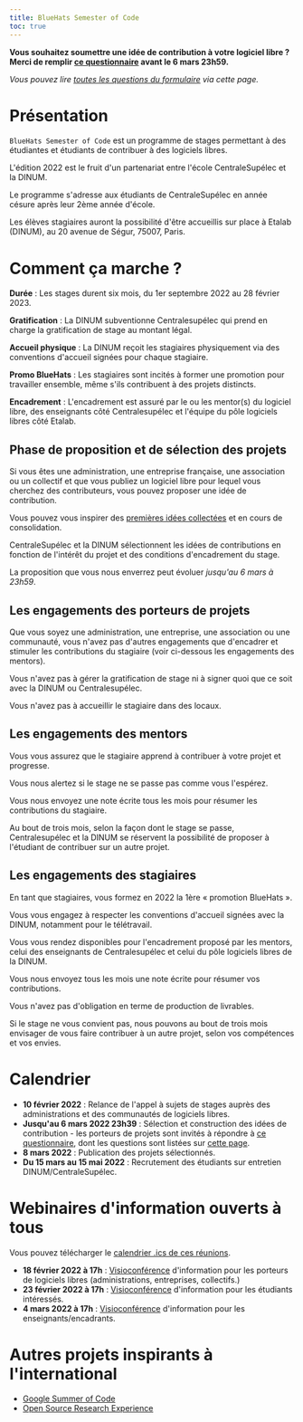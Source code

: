 ```yaml
---
title: BlueHats Semester of Code
toc: true
---
```


**Vous souhaitez soumettre une idée de contribution à votre logiciel libre ?  Merci de remplir [ce questionnaire](https://framaforms.org/bluehats-semester-of-code-encadrer-un-contributeur-sur-votre-logiciel-libre-1645087582) avant le 6 mars 23h59.**

*Vous pouvez lire [toutes les questions du formulaire](bsoc-questionnaire-2022.md) via cette page.*

# Présentation

`BlueHats Semester of Code` est un programme de stages permettant à des étudiantes et étudiants de contribuer à des logiciels libres.

L'édition 2022 est le fruit d'un partenariat entre l'école CentraleSupélec et la DINUM.

Le programme s'adresse aux étudiants de CentraleSupélec en année césure après leur 2ème année d'école.

Les élèves stagiaires auront la possibilité d'être accueillis sur place à Etalab (DINUM), au 20 avenue de Ségur, 75007, Paris.

# Comment ça marche ?

**Durée** : Les stages durent six mois, du 1er septembre 2022 au 28 février 2023.

**Gratification** : La DINUM subventionne Centralesupélec qui prend en charge la gratification de stage au montant légal.

**Accueil physique** : La DINUM reçoit les stagiaires physiquement via des conventions d'accueil signées pour chaque stagiaire.

**Promo BlueHats** : Les stagiaires sont incités à former une promotion pour travailler ensemble, même s'ils contribuent à des projets distincts.

**Encadrement** : L'encadrement est assuré par le ou les mentor(s) du logiciel libre, des enseignants côté Centralesupélec et l'équipe du pôle logiciels libres côté Etalab.

## Phase de proposition et de sélection des projets

Si vous êtes une administration, une entreprise française, une association ou un collectif et que vous publiez un logiciel libre pour lequel vous cherchez des contributeurs, vous pouvez proposer une idée de contribution.

Vous pouvez vous inspirer des [premières idées collectées](https://github.com/blue-hats/bluehats-soc#propositions-de-stage) et en cours de consolidation.

CentraleSupélec et la DINUM sélectionnent les idées de contributions en fonction de l'intérêt du projet et des conditions d'encadrement du stage.

La proposition que vous nous enverrez peut évoluer *jusqu'au 6 mars à 23h59*.

## Les engagements des porteurs de projets

Que vous soyez une administration, une entreprise, une association ou une communauté, vous n'avez pas d'autres engagements que d'encadrer et stimuler les contributions du stagiaire (voir ci-dessous les engagements des mentors).

Vous n'avez pas à gérer la gratification de stage ni à signer quoi que ce soit avec la DINUM ou Centralesupélec.

Vous n'avez pas à accueillir le stagiaire dans des locaux.

## Les engagements des mentors

Vous vous assurez que le stagiaire apprend à contribuer à votre projet et progresse.

Vous nous alertez si le stage ne se passe pas comme vous l'espérez.

Vous nous envoyez une note écrite tous les mois pour résumer les contributions du stagiaire.

Au bout de trois mois, selon la façon dont le stage se passe, Centralesupélec et la DINUM se réservent la possibilité de proposer à l'étudiant de contribuer sur un autre projet.

## Les engagements des stagiaires

En tant que stagiaires, vous formez en 2022 la 1ère « promotion BlueHats ».

Vous vous engagez à respecter les conventions d'accueil signées avec la DINUM, notamment pour le télétravail.

Vous vous rendez disponibles pour l'encadrement proposé par les mentors, celui des enseignants de Centralesupélec et celui du pôle logiciels libres de la DINUM.

Vous nous envoyez tous les mois une note écrite pour résumer vos contributions.

Vous n'avez pas d'obligation en terme de production de livrables.

Si le stage ne vous convient pas, nous pouvons au bout de trois mois envisager de vous faire contribuer à un autre projet, selon vos compétences et vos envies.

# Calendrier

- **10 février 2022** : Relance de l'appel à sujets de stages auprès des administrations et des communautés de logiciels libres.
- **Jusqu'au 6 mars 2022 23h39** : Sélection et construction des idées de contribution - les porteurs de projets sont invités à répondre à [ce questionnaire](https://framaforms.org/bluehats-semester-of-code-encadrer-un-contributeur-sur-votre-logiciel-libre-1645087582), dont les questions sont listées sur [cette page](bsoc-questionnaire-2022.md).
- **8 mars 2022** : Publication des projets sélectionnés.
- **Du 15 mars au 15 mai 2022** : Recrutement des étudiants sur entretien DINUM/CentraleSupélec.

# Webinaires d'information ouverts à tous

Vous pouvez télécharger le [calendrier .ics de ces réunions](https://git.sr.ht/~etalab/logiciels-libres/blob/master/evenements/rdv-bsoc.ics).

- **18 février 2022 à 17h** : [Visioconférence](https://webinaire.numerique.gouv.fr//meeting/signin/362/creator/369/hash/84c9902a44b481830388d5d69c808eb669da0a5b) d'information pour les porteurs de logiciels libres (administrations, entreprises, collectifs.)
- **23 février 2022 à 17h** : [Visioconférence](https://webinaire.numerique.gouv.fr//meeting/signin/362/creator/369/hash/84c9902a44b481830388d5d69c808eb669da0a5b) d'information pour les étudiants intéressés.
- **4 mars 2022 à 17h** : [Visioconférence](https://webinaire.numerique.gouv.fr//meeting/signin/362/creator/369/hash/84c9902a44b481830388d5d69c808eb669da0a5b) d'information pour les enseignants/encadrants.

# Autres projets inspirants à l'international

- [Google Summer of Code](https://summerofcode.withgoogle.com)
- [Open Source Research Experience](https://cross.ucsc.edu/news/news/2021_summerstudents.html)
